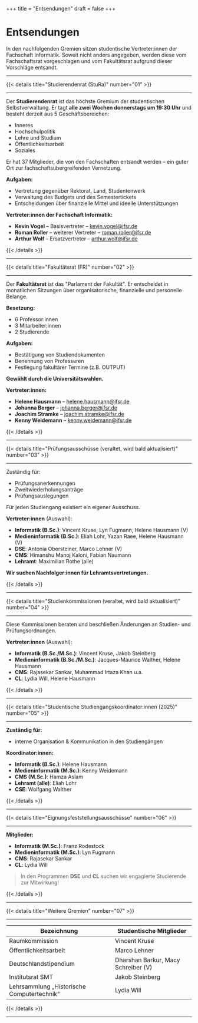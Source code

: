 +++
title = "Entsendungen"
draft = false
+++

# Entsendungen

In den nachfolgenden Gremien sitzen studentische Vertreter:innen der Fachschaft Informatik. Soweit nicht anders angegeben, werden diese vom Fachschaftsrat vorgeschlagen und vom Fakultätsrat aufgrund dieser Vorschläge entsandt.

---

{{< details
title="Studierendenrat (StuRa)"
number="01" >}}

---

Der **Studierendenrat** ist das höchste Gremium der studentischen Selbstverwaltung. Er tagt **alle zwei Wochen donnerstags um 19:30 Uhr** und besteht derzeit aus 5 Geschäftsbereichen:

- Inneres
- Hochschulpolitik
- Lehre und Studium
- Öffentlichkeitsarbeit
- Soziales

Er hat 37 Mitglieder, die von den Fachschaften entsandt werden – ein guter Ort zur fachschaftsübergreifenden Vernetzung.

**Aufgaben:**
- Vertretung gegenüber Rektorat, Land, Studentenwerk
- Verwaltung des Budgets und des Semestertickets
- Entscheidungen über finanzielle Mittel und ideelle Unterstützungen

**Vertreter:innen der Fachschaft Informatik:**
- **Kevin Vogel** – Basisvertreter – [kevin.vogel@ifsr.de](mailto:kevin.vogel@ifsr.de)
- **Roman Roller** – weiterer Vertreter – [roman.roller@ifsr.de](mailto:roman.roller@ifsr.de)
- **Arthur Wolf** – Ersatzvertreter – [arthur.wolf@ifsr.de](mailto:arthur.wolf@ifsr.de)

{{< /details >}}

---

{{< details
title="Fakultätsrat (FR)"
number="02" >}}

---

Der **Fakultätsrat** ist das "Parlament der Fakultät". Er entscheidet in monatlichen Sitzungen über organisatorische, finanzielle und personelle Belange.

**Besetzung:**
- 6 Professor:innen
- 3 Mitarbeiter:innen
- 2 Studierende

**Aufgaben:**
- Bestätigung von Studiendokumenten
- Benennung von Professuren
- Festlegung fakultärer Termine (z.B. OUTPUT)

**Gewählt durch die Universitätswahlen.**

**Vertreter:innen:**
- **Helene Hausmann** – [helene.hausmann@ifsr.de](mailto:helene.hausmann@ifsr.de)
- **Johanna Berger** – [johanna.berger@ifsr.de](mailto:johanna.berger@ifsr.de)
- **Joachim Stramke** – [joachim.stramke@ifsr.de](mailto:joachim.stramke@ifsr.de)
- **Kenny Weidemann** – [kenny.weidemann@ifsr.de](mailto:kenny.weidemann@ifsr.de)

{{< /details >}}

---

{{< details
title="Prüfungsausschüsse (veraltet, wird bald aktualisiert)"
number="03" >}}

---

Zuständig für:
- Prüfungsanerkennungen
- Zweitwiederholungsanträge
- Prüfungsauslegungen

Für jeden Studiengang existiert ein eigener Ausschuss.

**Vertreter:innen** (Auswahl):

- **Informatik (B.Sc.)**: Vincent Kruse, Lyn Fugmann, Helene Hausmann (V)
- **Medieninformatik (B.Sc.)**: Eliah Lohr, Yazan Raee, Helene Hausmann (V)
- **DSE**: Antonia Obersteiner, Marco Lehner (V)
- **CMS**: Himanshu Manoj Kaloni, Fabian Naumann
- **Lehramt**: Maximilian Rothe (alle)

**Wir suchen Nachfolger:innen für Lehramtsvertretungen.**

{{< /details >}}

---

{{< details
title="Studienkommissionen (veraltet, wird bald aktualisiert)"
number="04" >}}

---

Diese Kommissionen beraten und beschließen Änderungen an Studien- und Prüfungsordnungen.

**Vertreter:innen** (Auswahl):

- **Informatik (B.Sc./M.Sc.)**: Vincent Kruse, Jakob Steinberg
- **Medieninformatik (B.Sc./M.Sc.)**: Jacques-Maurice Walther, Helene Hausmann
- **CMS**: Rajasekar Sankar, Muhammad Irtaza Khan u.a.
- **CL**: Lydia Will, Helene Hausmann

{{< /details >}}

---

{{< details
title="Studentische Studiengangskoordinator:innen (2025)"
number="05" >}}

---

**Zuständig für:**
- interne Organisation & Kommunikation in den Studiengängen

**Koordinator:innen:**
- **Informatik (B.Sc.)**: Helene Hausmann
- **Medieninformatik (M.Sc.)**: Kenny Weidemann
- **CMS (M.Sc.)**: Hamza Aslam
- **Lehramt (alle)**: Eliah Lohr
- **CSE**: Wolfgang Walther

{{< /details >}}

---

{{< details
title="Eignungsfeststellungsausschüsse"
number="06" >}}

---

**Mitglieder:**
- **Informatik (M.Sc.)**: Franz Rodestock
- **Medieninformatik (M.Sc.)**: Lyn Fugmann
- **CMS**: Rajasekar Sankar
- **CL**: Lydia Will

> In den Programmen **DSE** und **CL** suchen wir engagierte Studierende zur Mitwirkung!

{{< /details >}}

---

{{< details
title="Weitere Gremien"
number="07" >}}

---

| Bezeichnung                                | Studentische Mitglieder             |
|--------------------------------------------|-------------------------------------|
| Raumkommission                             | Vincent Kruse                       |
| Öffentlichkeitsarbeit                      | Marco Lehner                        |
| Deutschlandstipendium                      | Dharshan Barkur, Macy Schreiber (V) |
| Institutsrat SMT                           | Jakob Steinberg                     |
| Lehrsammlung „Historische Computertechnik“ | Lydia Will                          |

{{< /details >}}

---